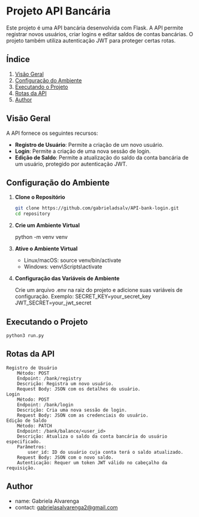 # Projeto API Bancária

Este projeto é uma API bancária desenvolvida com Flask. A API permite registrar novos usuários, criar logins e editar saldos de contas bancárias. O projeto também utiliza autenticação JWT para proteger certas rotas.

## Índice

1. [Visão Geral](#visão-geral)
2. [Configuração do Ambiente](#configuração-do-ambiente)
3. [Executando o Projeto](#executando-o-projeto)
4. [Rotas da API](#rotas-da-api)
5. [Author](#author)

## Visão Geral

A API fornece os seguintes recursos:
- **Registro de Usuário**: Permite a criação de um novo usuário.
- **Login**: Permite a criação de uma nova sessão de login.
- **Edição de Saldo**: Permite a atualização do saldo da conta bancária de um usuário, protegido por autenticação JWT.

## Configuração do Ambiente

1. **Clone o Repositório**

   ```bash
   git clone https://github.com/gabrieladsalv/API-bank-login.git
   cd repository

2. **Crie um Ambiente Virtual**

    python -m venv venv

3. **Ative o Ambiente Virtual**

    - Linux/macOS:
        source venv/bin/activate
    - Windows:
        venv\Scripts\activate

4. **Configuração das Variáveis de Ambiente**

    Crie um arquivo .env na raiz do projeto e adicione suas variáveis de configuração. Exemplo:
        SECRET_KEY=your_secret_key
        JWT_SECRET=your_jwt_secret

## Executando o Projeto

    python3 run.py

## Rotas da API

    Registro de Usuário
        Método: POST
        Endpoint: /bank/registry
        Descrição: Registra um novo usuário.
        Request Body: JSON com os detalhes do usuário.
    Login
        Método: POST
        Endpoint: /bank/login
        Descrição: Cria uma nova sessão de login.
        Request Body: JSON com as credenciais do usuário.
    Edição de Saldo
        Método: PATCH
        Endpoint: /bank/balance/<user_id>
        Descrição: Atualiza o saldo da conta bancária do usuário especificado.
        Parâmetros:
            user_id: ID do usuário cuja conta terá o saldo atualizado.
        Request Body: JSON com o novo saldo.
        Autenticação: Requer um token JWT válido no cabeçalho da requisição.

## Author

- name: Gabriela Alvarenga
- contact: gabrielasalvarenga2@gmail.com